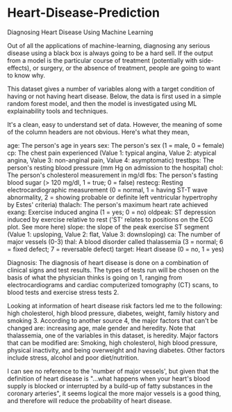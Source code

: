 # Heart-Disease-Prediction
Diagnosing Heart Disease Using Machine Learning 

Out of all the applications of machine-learning, diagnosing any serious disease using a black box is always going to be a hard sell. If the output from a model is the particular course of treatment (potentially with side-effects), or surgery, or the absence of treatment, people are going to want to know why.

This dataset gives a number of variables along with a target condition of having or not having heart disease. Below, the data is first used in a simple random forest model, and then the model is investigated using ML explainability tools and techniques.

It's a clean, easy to understand set of data. However, the meaning of some of the column headers are not obvious. Here's what they mean,

age: The person's age in years
sex: The person's sex (1 = male, 0 = female)
cp: The chest pain experienced (Value 1: typical angina, Value 2: atypical angina, Value 3: non-anginal pain, Value 4: asymptomatic)
trestbps: The person's resting blood pressure (mm Hg on admission to the hospital)
chol: The person's cholesterol measurement in mg/dl
fbs: The person's fasting blood sugar (> 120 mg/dl, 1 = true; 0 = false)
restecg: Resting electrocardiographic measurement (0 = normal, 1 = having ST-T wave abnormality, 2 = showing probable or definite left ventricular hypertrophy by Estes' criteria)
thalach: The person's maximum heart rate achieved
exang: Exercise induced angina (1 = yes; 0 = no)
oldpeak: ST depression induced by exercise relative to rest ('ST' relates to positions on the ECG plot. See more here)
slope: the slope of the peak exercise ST segment (Value 1: upsloping, Value 2: flat, Value 3: downsloping)
ca: The number of major vessels (0-3)
thal: A blood disorder called thalassemia (3 = normal; 6 = fixed defect; 7 = reversable defect)
target: Heart disease (0 = no, 1 = yes)

Diagnosis: The diagnosis of heart disease is done on a combination of clinical signs and test results. The types of tests run will be chosen on the basis of what the physician thinks is going on 1, ranging from electrocardiograms and cardiac computerized tomography (CT) scans, to blood tests and exercise stress tests 2.

Looking at information of heart disease risk factors led me to the following: high cholesterol, high blood pressure, diabetes, weight, family history and smoking 3. According to another source 4, the major factors that can't be changed are: increasing age, male gender and heredity. Note that thalassemia, one of the variables in this dataset, is heredity. Major factors that can be modified are: Smoking, high cholesterol, high blood pressure, physical inactivity, and being overweight and having diabetes. Other factors include stress, alcohol and poor diet/nutrition.

I can see no reference to the 'number of major vessels', but given that the definition of heart disease is "...what happens when your heart's blood supply is blocked or interrupted by a build-up of fatty substances in the coronary arteries", it seems logical the more major vessels is a good thing, and therefore will reduce the probability of heart disease.
